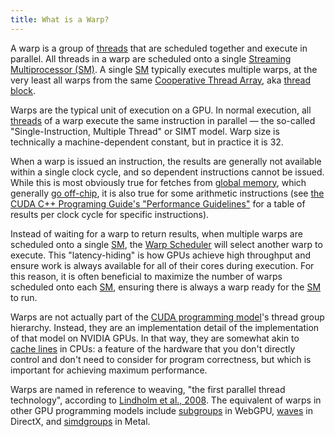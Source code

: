 ```yaml
---
title: What is a Warp?
---
```


A warp is a group of [threads](/gpu-glossary/device-software/thread) that are
scheduled together and execute in parallel. All threads in a warp are scheduled
onto a single
[Streaming Multiprocessor (SM)](/gpu-glossary/device-hardware/streaming-multiprocessor).
A single [SM](/gpu-glossary/device-hardware/streaming-multiprocessor) typically
executes multiple warps, at the very least all warps from the same
[Cooperative Thread Array](/gpu-glossary/device-software/cooperative-thread-array),
aka [thread block](/gpu-glossary/device-software/thread-block).

Warps are the typical unit of execution on a GPU. In normal execution, all
[threads](/gpu-glossary/device-software/thread) of a warp execute the same
instruction in parallel — the so-called "Single-Instruction, Multiple Thread" or
SIMT model. Warp size is technically a machine-dependent constant, but in
practice it is 32.

When a warp is issued an instruction, the results are generally not available
within a single clock cycle, and so dependent instructions cannot be issued.
While this is most obviously true for fetches from
[global memory](/gpu-glossary/device-software/global-memory), which generally
[go off-chip](/gpu-glossary/device-hardware/gpu-ram), it is also true for some
arithmetic instructions (see
[the CUDA C++ Programing Guide's "Performance Guidelines"](https://docs.nvidia.com/cuda/cuda-c-programming-guide/#arithmetic-instructions-throughput-native-arithmetic-instructions)
for a table of results per clock cycle for specific instructions).

Instead of waiting for a warp to return results, when multiple warps are
scheduled onto a single
[SM](/gpu-glossary/device-hardware/streaming-multiprocessor), the
[Warp Scheduler](/gpu-glossary/device-hardware/warp-scheduler) will select
another warp to execute. This "latency-hiding" is how GPUs achieve high
throughput and ensure work is always available for all of their cores during
execution. For this reason, it is often beneficial to maximize the number of
warps scheduled onto each
[SM](/gpu-glossary/device-hardware/streaming-multiprocessor), ensuring there is
always a warp ready for the
[SM](/gpu-glossary/device-hardware/streaming-multiprocessor) to run.

Warps are not actually part of the
[CUDA programming model](/gpu-glossary/device-software/cuda-programming-model)'s
thread group hierarchy. Instead, they are an implementation detail of the
implementation of that model on NVIDIA GPUs. In that way, they are somewhat akin
to
[cache lines](https://www.nic.uoregon.edu/~khuck/ts/acumem-report/manual_html/ch03s02.html)
in CPUs: a feature of the hardware that you don't directly control and don't
need to consider for program correctness, but which is important for achieving
maximum performance.

Warps are named in reference to weaving, "the first parallel thread technology",
according to
[Lindholm et al., 2008](https://www.cs.cmu.edu/afs/cs/academic/class/15869-f11/www/readings/lindholm08_tesla.pdf).
The equivalent of warps in other GPU programming models include
[subgroups](https://github.com/gpuweb/gpuweb/pull/4368) in WebGPU,
[waves](https://microsoft.github.io/DirectX-Specs/d3d/HLSL_SM_6_6_WaveSize.html)
in DirectX, and
[simdgroups](https://developer.apple.com/documentation/metal/compute_passes/creating_threads_and_threadgroups#2928931)
in Metal.
